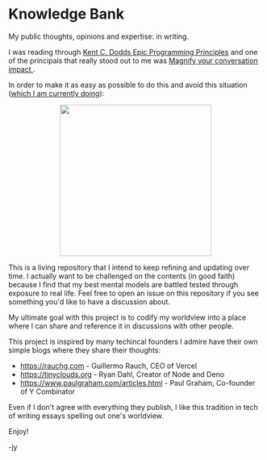 # Knowledge Bank
My public thoughts, opinions and expertise: in writing. 

I was reading through [Kent C. Dodds Epic Programming Principles](https://www.epicweb.dev/principles) and one of the principals that really stood out to me was [Magnify your conversation impact
](https://www.epicweb.dev/principles/career/professional-growth/magnify-conversation-impact). 

In order to make it as easy as possible to do this and avoid this situation ([which I am currently doing](https://joshuayoes.com/)): 

<p align="center">
  <a href="https://x.com/markdalgleish/status/1108433814647300097/photo/1"><img width="300" src="https://github.com/user-attachments/assets/9d771605-fb19-42c8-88d6-e3ff9b3e809f"></a>
</p>

This is a living repository that I intend to keep refining and updating over time. I actually want to be challenged on the contents (in good faith) because I find that my best mental models are battled tested through exposure to real life. Feel free to open an issue on this repository if you see something you'd like to have a discussion about.

My ultimate goal with this project is to codify my worldview into a place where I can share and reference it in discussions with other people.

This project is inspired by many techincal founders I admire have their own simple blogs where they share their thoughts:
- https://rauchg.com - Guillermo Rauch, CEO of Vercel
- https://tinyclouds.org - Ryan Dahl, Creator of Node and Deno
- https://www.paulgraham.com/articles.html - Paul Graham, Co-founder of Y Combinator

Even if I don't agree with everything they publish, I like this tradition in tech of writing essays spelling out one's worldview.

Enjoy! 

-jy
